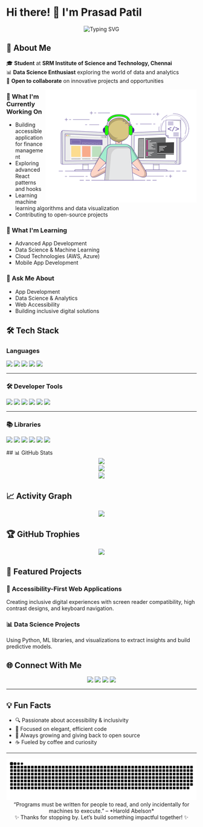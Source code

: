 # Hi there! 👋 I'm Prasad Patil

<div align="center">
  <img src="https://readme-typing-svg.demolab.com?font=Fira+Code&duration=3000&pause=500&color=F7ABBA&center=true&vCenter=true&width=600&lines=Hi+I+am+Prasad+Patil;Data+Science+Enthusiast;Application+Developer;Building+Accessible+Solutions;Always+Learning+New+Things!" alt="Typing SVG" />
</div>


## 🚀 About Me

🎓 **Student** at **SRM Institute of Science and Technology, Chennai**  
📊 **Data Science Enthusiast** exploring the world of data and analytics  
🌟 **Open to collaborate** on innovative projects and opportunities  

<img align="right" alt="Coding" width="400" src="https://raw.githubusercontent.com/devSouvik/devSouvik/master/gif3.gif">

### 🔭 What I'm Currently Working On
- Building accessible application for finance management
- Exploring advanced React patterns and hooks
- Learning machine learning algorithms and data visualization
- Contributing to open-source projects

### 🌱 What I'm Learning
- Advanced App Development
- Data Science & Machine Learning
- Cloud Technologies (AWS, Azure)
- Mobile App Development

### 💬 Ask Me About
- App Development
- Data Science & Analytics
- Web Accessibility
- Building inclusive digital solutions

## 🛠️ Tech Stack

### Languages
<p>
  <img src="https://img.shields.io/badge/-Java-ED8B00?style=flat&logo=java&logoColor=white"/>
  <img src="https://img.shields.io/badge/-Python-3776AB?style=flat&logo=python&logoColor=white"/>
  <img src="https://img.shields.io/badge/-C%2FC%2B%2B-00599C?style=flat&logo=c%2B%2B&logoColor=white"/>
  <img src="https://img.shields.io/badge/-SQL-4479A1?style=flat&logo=mysql&logoColor=white"/>
  <img src="https://img.shields.io/badge/-Kotlin-7F52FF?style=flat&logo=kotlin&logoColor=white"/>
</p>

---

### 🛠️ Developer Tools
<p>
  <img src="https://img.shields.io/badge/-Git-F05032?style=flat&logo=git&logoColor=white"/>
  <img src="https://img.shields.io/badge/-Google_Cloud_Platform-4285F4?style=flat&logo=google-cloud&logoColor=white"/>
  <img src="https://img.shields.io/badge/-VSCode-007ACC?style=flat&logo=visual-studio-code&logoColor=white"/>
  <img src="https://img.shields.io/badge/-PyCharm-143?style=flat&logo=pycharm&logoColor=black"/>
  <img src="https://img.shields.io/badge/-IntelliJ-000000?style=flat&logo=intellij-idea&logoColor=white"/>
  <img src="https://img.shields.io/badge/-Android_Studio-3DDC84?style=flat&logo=android-studio&logoColor=white"/>
</p>

---

### 📚 Libraries
<p>
  <img src="https://img.shields.io/badge/-Pandas-150458?style=flat&logo=pandas&logoColor=white"/>
  <img src="https://img.shields.io/badge/-NumPy-013243?style=flat&logo=numpy&logoColor=white"/>
  <img src="https://img.shields.io/badge/-Matplotlib-000000?style=flat&logo=matplotlib&logoColor=white"/>
  <img src="https://img.shields.io/badge/-Java_Swing-ED8B00?style=flat&logo=java&logoColor=white"/>
  <img src="https://img.shields.io/badge/-JSON-000000?style=flat&logo=json&logoColor=white"/>
  <img src="https://img.shields.io/badge/-JAXB-ED8B00?style=flat&logo=java&logoColor=white"/>
</p>
## 📊 GitHub Stats

<div align="center">
  <img src="https://github-readme-stats.vercel.app/api?username=VEDANTMODI21&theme=radical&hide_border=false&include_all_commits=true&count_private=true" />
  <br/>
  <img src="https://github-readme-streak-stats.herokuapp.com/?user=VEDANTMODI21&theme=radical&hide_border=false" />
  <br/>
  <img src="https://github-readme-stats.vercel.app/api/top-langs/?username=VEDANTMODI21&theme=radical&hide_border=false&layout=compact" />
</div>

## 📈 Activity Graph

<div align="center">
  <img src="https://github-readme-activity-graph.vercel.app/graph?username=VEDANTMODI21&theme=tokyo-night&hide_border=true&radius=10" />
</div>

## 🏆 GitHub Trophies

<div align="center">
  <img src="https://github-profile-trophy.vercel.app/?username=VEDANTMODI21&theme=radical&no-frame=true&row=1&margin-w=10" />
</div>

## 💼 Featured Projects

### 🌟 Accessibility-First Web Applications
Creating inclusive digital experiences with screen reader compatibility, high contrast designs, and keyboard navigation.

### 📊 Data Science Projects
Using Python, ML libraries, and visualizations to extract insights and build predictive models.

## 🌐 Connect With Me

<p align="center">
  <a href="https://vedantmodi21.github.io/vedantmodi/"><img src="https://img.shields.io/badge/Portfolio-FF5722?style=for-the-badge&logo=todoist&logoColor=white" /></a>
  <a href="https://www.linkedin.com/in/vedant-modi-b99b0628a/"><img src="https://img.shields.io/badge/LinkedIn-0077B5?style=for-the-badge&logo=linkedin&logoColor=white" /></a>
  <a href="https://github.com/VEDANTMODI21"><img src="https://img.shields.io/badge/GitHub-181717?style=for-the-badge&logo=github&logoColor=white" /></a>
  <a href="mailto:vedantmodi2101@gmail.com"><img src="https://img.shields.io/badge/Email-D14836?style=for-the-badge&logo=gmail&logoColor=white" /></a>
</p>

---

## 💡 Fun Facts

- 🔍 Passionate about accessibility & inclusivity  
- 🎯 Focused on elegant, efficient code  
- 🚀 Always growing and giving back to open source  
- ☕ Fueled by coffee and curiosity  

---

<div align="center">
  <img src="https://raw.githubusercontent.com/platane/snk/output/github-contribution-grid-snake-dark.svg" />
</div>

<div align="center">
  “Programs must be written for people to read, and only incidentally for machines to execute.” – *Harold Abelson*  
  <br/>✨ Thanks for stopping by. Let’s build something impactful together! ✨
</div>
